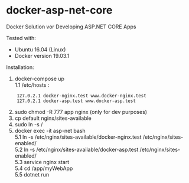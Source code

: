 # docker-asp-net-core
Docker Solution vor Developing ASP.NET CORE Apps 

Tested with:  

- Ubuntu 16.04 (Linux)  
- Docker version 19.03.1  

    

Installation:

1. docker-compose up  
	1.1 /etc/hosts :  	
```
	127.0.2.1 docker-nginx.test www.docker-nginx.test  
    127.0.2.1 docker-asp.test www.docker-asp.test
```
2. sudo chmod -R 777 app nginx (only for dev purposes)
3. cp default nginx/sites-available
4. sudo ln  -s <absoluter pfad zu sites-available>/<dateiname> <absoluter pfad zu sites-enabled>
4. docker exec -it asp-net bash  
	5.1 ln -s /etc/nginx/sites-available/docker-nginx.test /etc/nginx/sites-enabled/  
	5.2 ln -s /etc/nginx/sites-available/docker-asp.test /etc/nginx/sites-enabled/  
	5.3 service nginx start  
	5.4 cd /app/myWebApp   
	5.5 dotnet run  


